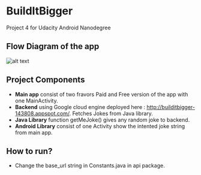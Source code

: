 # BuildItBigger

Project 4 for Udacity Android Nanodegree

## Flow Diagram of the app
![alt text](https://github.com/pa1pal/BuildItBigger/blob/master/screenshots/BuilditbiggerFlow.png)

## Project Components

- **Main app** consist of two fravors Paid and Free version of the app with one MainActivity.
- **Backend** using Google cloud engine deployed here : http://builditbigger-143808.appspot.com/. Fetches Jokes from Java library.
- **Java Library** function getMeJoke() gives any random joke to backend.
- **Android Library** consist of one Activity show the intented joke string from main app.


## How to run?

- Change the base_url string in Constants.java in api package.

